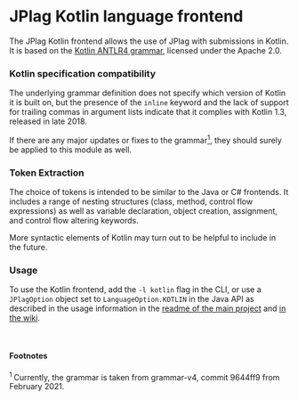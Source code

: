 # JPlag Kotlin language frontend

The JPlag Kotlin frontend allows the use of JPlag with submissions in Kotlin. <br>
It is based on the [Kotlin ANTLR4 grammar](https://github.com/antlr/grammars-v4/tree/master/kotlin/kotlin), licensed under the Apache 2.0.

### Kotlin specification compatibility

The underlying grammar definition does not specify which version of Kotlin it is built on, but the presence of the `inline` keyword and the lack of support for trailing commas in argument lists indicate that it complies with Kotlin 1.3, released in late 2018.

If there are any major updates or fixes to the grammar<a href="#footnote-1"><sup>1</sup></a>, they should surely be applied to this module as well. 


### Token Extraction

The choice of tokens is intended to be similar to the Java or C# frontends. It includes a range of nesting structures (class, method, control flow expressions) as well as variable declaration, object creation, assignment, and control flow altering keywords.

More syntactic elements of Kotlin may turn out to be helpful to include in the future.

### Usage

To use the Kotlin frontend, add the `-l kotlin` flag in the CLI, or use a `JPlagOption` object set to `LanguageOption.KOTLIN` in the Java API as described in the usage information in the [readme of the main project](https://github.com/jplag/JPlag#usage) and [in the wiki](https://github.com/jplag/JPlag/wiki/1.-How-to-Use-JPlag).

<br>

#### Footnotes
<section id="footnote-1"><sup>1 </sup>Currently, the grammar is taken from grammar-v4, commit 9644ff9 from February 2021.</section>
